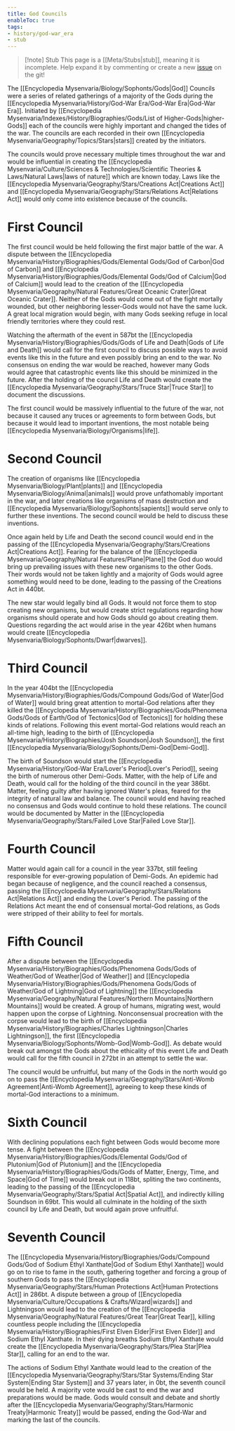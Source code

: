 ```yaml
---
title: God Councils
enableToc: true
tags:
- history/god-war_era
- stub
---
```


> [!note] Stub
> This page is a [[Meta/Stubs|stub]], meaning it is incomplete. Help expand it by commenting or create a new [issue](https://github.com/RagtimeGal/quartz--encyclopedia-mysenvaria/issues/new/choose) on the git!

The [[Encyclopedia Mysenvaria/Biology/Sophonts/Gods|God]] Councils were a series of related gatherings of a majority of the Gods during the [[Encyclopedia Mysenvaria/History/God-War Era/God-War Era|God-War Era]]. Initiated by [[Encyclopedia Mysenvaria/Indexes/History/Biographies/Gods/List of Higher-Gods|higher-Gods]] each of the councils were highly important and changed the tides of the war. The councils are each recorded in their own [[Encyclopedia Mysenvaria/Geography/Topics/Stars|stars]] created by the initiators. 

The councils would prove necessary multiple times throughout the war and would be influential in creating the [[Encyclopedia Mysenvaria/Culture/Sciences & Technologies/Scientific Theories & Laws/Natural Laws|laws of nature]] which are known today. Laws like the [[Encyclopedia Mysenvaria/Geography/Stars/Creations Act|Creations Act]] and [[Encyclopedia Mysenvaria/Geography/Stars/Relations Act|Relations Act]] would only come into existence because of the councils. 
# First Council
The first council would be held following the first major battle of the war. A dispute between the [[Encyclopedia Mysenvaria/History/Biographies/Gods/Elemental Gods/God of Carbon|God of Carbon]] and [[Encyclopedia Mysenvaria/History/Biographies/Gods/Elemental Gods/God of Calcium|God of Calcium]] would lead to the creation of the [[Encyclopedia Mysenvaria/Geography/Natural Features/Great Oceanic Crater|Great Oceanic Crater]]. Neither of the Gods would come out of the fight mortally wounded, but other neighboring lesser-Gods would not have the same luck. A great local migration would begin, with many Gods seeking refuge in local friendly territories where they could rest.

Watching the aftermath of the event in 587bt the [[Encyclopedia Mysenvaria/History/Biographies/Gods/Gods of Life and Death|Gods of Life and Death]] would call for the first council to discuss possible ways to avoid events like this in the future and even possibly bring an end to the war. No consensus on ending the war would be reached, however many Gods would agree that catastrophic events like this should be minimized in the future. After the holding of the council Life and Death would create the [[Encyclopedia Mysenvaria/Geography/Stars/Truce Star|Truce Star]] to document the discussions.

The first council would be massively influential to the future of the war, not because it caused any truces or agreements to form between Gods, but because it would lead to important inventions, the most notable being [[Encyclopedia Mysenvaria/Biology/Organisms|life]].
# Second Council
The creation of organisms like [[Encyclopedia Mysenvaria/Biology/Plant|plants]] and [[Encyclopedia Mysenvaria/Biology/Animal|animals]] would prove unfathomably important in the war, and later creations like organisms of mass destruction and [[Encyclopedia Mysenvaria/Biology/Sophonts|sapients]] would serve only to further these inventions. The second council would be held to discuss these inventions.

Once again held by Life and Death the second council would end in the passing of the [[Encyclopedia Mysenvaria/Geography/Stars/Creations Act|Creations Act]]. Fearing for the balance of the [[Encyclopedia Mysenvaria/Geography/Natural Features/Plane|Plane]] the God duo would bring up prevailing issues with these new organisms to the other Gods. Their words would not be taken lightly and a majority of Gods would agree something would need to be done, leading to the passing of the Creations Act in 440bt.

The new star would legally bind all Gods. It would not force them to stop creating new organisms, but would create strict regulations regarding how organisms should operate and how Gods should go about creating them. Questions regarding the act would arise in the year 426bt when humans would create [[Encyclopedia Mysenvaria/Biology/Sophonts/Dwarf|dwarves]]. 
# Third Council
In the year 404bt the [[Encyclopedia Mysenvaria/History/Biographies/Gods/Compound Gods/God of Water|God of Water]] would bring great attention to mortal-God relations after they killed the [[Encyclopedia Mysenvaria/History/Biographies/Gods/Phenomena Gods/Gods of Earth/God of Tectonics|God of Tectonics]] for holding these kinds of relations. Following this event mortal-God relations would reach an all-time high, leading to the birth of [[Encyclopedia Mysenvaria/History/Biographies/Josh Soundson|Josh Soundson]], the first [[Encyclopedia Mysenvaria/Biology/Sophonts/Demi-God|Demi-God]]. 

The birth of Soundson would start the [[Encyclopedia Mysenvaria/History/God-War Era/Lover's Period|Lover's Period]], seeing the birth of numerous other Demi-Gods. Matter, with the help of Life and Death, would call for the holding of the third council in the year 386bt. Matter, feeling guilty after having ignored Water's pleas, feared for the integrity of natural law and balance. The council would end having reached no consensus and Gods would continue to hold these relations. The council would be documented by Matter in the [[Encyclopedia Mysenvaria/Geography/Stars/Failed Love Star|Failed Love Star]].
# Fourth Council
Matter would again call for a council in the year 337bt, still feeling responsible for ever-growing population of Demi-Gods. An epidemic had began because of negligence, and the council reached a consensus, passing the [[Encyclopedia Mysenvaria/Geography/Stars/Relations Act|Relations Act]] and ending the Lover's Period. The passing of the Relations Act meant the end of consensual mortal-God relations, as Gods were stripped of their ability to feel for mortals.
# Fifth Council
After a dispute between the [[Encyclopedia Mysenvaria/History/Biographies/Gods/Phenomena Gods/Gods of Weather/God of Weather|God of Weather]] and [[Encyclopedia Mysenvaria/History/Biographies/Gods/Phenomena Gods/Gods of Weather/God of Lightning|God of Lightning]] the [[Encyclopedia Mysenvaria/Geography/Natural Features/Northern Mountains|Northern Mountains]] would be created. A group of humans, migrating west, would happen upon the corpse of Lightning. Nonconsensual procreation with the corpse would lead to the birth of [[Encyclopedia Mysenvaria/History/Biographies/Charles Lightningson|Charles Lightningson]], the first [[Encyclopedia Mysenvaria/Biology/Sophonts/Womb-God|Womb-God]]. As debate would break out amongst the Gods about the ethicality of this event Life and Death would call for the fifth council in 272bt in an attempt to settle the war.

The council would be unfruitful, but many of the Gods in the north would go on to pass the [[Encyclopedia Mysenvaria/Geography/Stars/Anti-Womb Agreement|Anti-Womb Agreement]], agreeing to keep these kinds of mortal-God interactions to a minimum.
# Sixth Council
With declining populations each fight between Gods would become more tense. A fight between the [[Encyclopedia Mysenvaria/History/Biographies/Gods/Elemental Gods/God of Plutonium|God of Plutonium]] and the [[Encyclopedia Mysenvaria/History/Biographies/Gods/Gods of Matter, Energy, Time, and Space|God of Time]] would break out in 118bt, spliting the two continents, leading to the passing of the [[Encyclopedia Mysenvaria/Geography/Stars/Spatial Act|Spatial Act]], and indirectly killing Soundson in 69bt. This would all culminate in the holding of the sixth council by Life and Death, but would again prove unfruitful.
# Seventh Council
The [[Encyclopedia Mysenvaria/History/Biographies/Gods/Compound Gods/God of Sodium Ethyl Xanthate|God of Sodium Ethyl Xanthate]] would go on to rise to fame in the south, gathering together and forcing a group of southern Gods to pass the [[Encyclopedia Mysenvaria/Geography/Stars/Human Protections Act|Human Protections Act]] in 286bt. A dispute between a group of [[Encyclopedia Mysenvaria/Culture/Occupations & Crafts/Wizard|wizards]] and Lightningson would lead to the creation of the [[Encyclopedia Mysenvaria/Geography/Natural Features/Great Tear|Great Tear]], killing countless people including the [[Encyclopedia Mysenvaria/History/Biographies/First Elven Elder|First Elven Elder]] and Sodium Ethyl Xanthate. In their dying breaths Sodium Ethyl Xanthate would create the [[Encyclopedia Mysenvaria/Geography/Stars/Plea Star|Plea Star]], calling for an end to the war.

The actions of Sodium Ethyl Xanthate would lead to the creation of the [[Encyclopedia Mysenvaria/Geography/Stars/Star Systems/Ending Star System|Ending Star System]] and 37 years later, in 0bt, the seventh council would be held. A majority vote would be cast to end the war and preparations would be made. Gods would consult and debate and shortly after the [[Encyclopedia Mysenvaria/Geography/Stars/Harmonic Treaty|Harmonic Treaty]] would be passed, ending the God-War and marking the last of the councils.